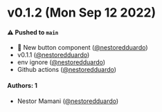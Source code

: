 # v0.1.2 (Mon Sep 12 2022)

#### ⚠️ Pushed to `main`

- 💫 New button component ([@nestoredduardo](https://github.com/nestoredduardo))
- v0.1.1 ([@nestoredduardo](https://github.com/nestoredduardo))
- env ignore ([@nestoredduardo](https://github.com/nestoredduardo))
- Github actions ([@nestoredduardo](https://github.com/nestoredduardo))

#### Authors: 1

- Nestor Mamani ([@nestoredduardo](https://github.com/nestoredduardo))
